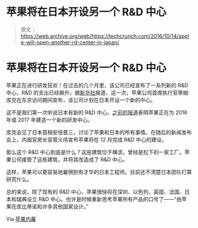 # 苹果将在日本开设另一个 R&D 中心

> 原文：<https://web.archive.org/web/https://techcrunch.com/2016/10/14/apple-will-open-another-rd-center-in-japan/>

# 苹果将在日本开设另一个 R&D 中心

苹果正在进行研发狂欢！在过去的几个月里，该公司已经宣布了一系列新的 R&D 中心，R&D 的支出已经飙升。据[新华社](https://web.archive.org/web/20221209053111/http://news.xinhuanet.com/english/2016-10/14/c_135754991.htm)报道，这一次，苹果公司首席执行官蒂姆·库克在东京访问期间宣布，该公司计划在日本开设一个新的中心。

这不是我们第一次听说日本有新的 R&D 中心。[之前的报道](https://web.archive.org/web/20221209053111/http://www.macotakara.jp/blog/news/entry-29688.html)表明苹果正在为 2016 年或 2017 年建造一个新的研发中心。

库克会见了日本首相安倍晋三，讨论了苹果和日本的所有事情。在随后的新闻发布会上，内阁官房长官菅义伟宣布苹果将在 12 月完成 R&D 中心的建设。

那么这个 R&D 中心到底是什么？这座建筑位于横滨，曾经是松下的一家工厂。苹果公司接管了这栋建筑，并将其改造成了 R&D 中心。

这样，苹果可以更容易地雇佣到有才华的日本工程师。目前还不清楚日本团队打算研究什么。

总的来说，除了现有的 R&D 中心，苹果很快将在深圳、以色列、英国、法国、日本和瑞典设立 R&D 中心。也许是时候重新思考苹果所有产品的口号了——“由苹果在库比蒂诺和许多其他国家设计。”

Via [苹果内幕](https://web.archive.org/web/20221209053111/http://appleinsider.com/articles/16/10/14/tim-cook-meets-with-japans-prime-minister-says-apple-yokohama-rd-center-to-be-completed-in-december)